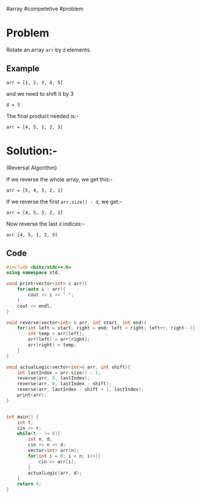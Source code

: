 #array #competetive #problem 

# Problem

Rotate an array `arr` by `d` elements.

##  Example

```
arr = [1, 2, 3, 4, 5]
```

and we need to shift it by 3

```
d = 3
```

The final product needed is:-

```
arr = [4, 5, 1, 2, 3]
```
# Solution:-
(Reversal Algorithm)

If we reverse the whole array, we get this:-
```
arr = [5, 4, 3, 2, 1]
```

If we reverse the first `arr.size() - d`, we get:-

```
arr = [4, 5, 3, 2, 1]
```

Now reverse the last `d` indices:-

```
arr [4, 5, 1, 2, 3]
```

## Code 

```C++
#include <bits/stdc++.h>
using namespace std;

void print(vector<int> & arr){
    for(auto i : arr){
        cout << i << " ";
    }
    cout << endl;
}

void reverse(vector<int> & arr, int start, int end){
    for(int left = start, right = end; left < right; left++, right--){
        int temp = arr[left];
        arr[left] = arr[right];
        arr[right] = temp;
    }
}

void actualLogic(vector<int>& arr, int shift){
    int lastIndex = arr.size() - 1;
    reverse(arr, 0, lastIndex);
    reverse(arr, 0, lastIndex - shift);
    reverse(arr, lastIndex - shift + 1, lastIndex);
    print(arr);
}


int main() {
	int t;
	cin >> t;
	while(t-- != 0){
	    int n, d;
	    cin >> n >> d;
	    vector<int> arr(n);
	    for(int i = 0; i < n; i++){
	        cin >> arr[i];
	    }
	    actualLogic(arr, d);
	}
	return 0;
}


```


